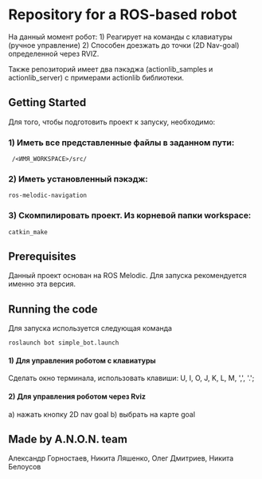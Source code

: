 # Repository for a ROS-based robot

На данный момент робот:
    1) Реагирует на команды с клавиатуры (ручное управление)
    2) Способен доезжать до точки (2D Nav-goal) определенной через RVIZ.

Также репозиторий имеет два пэкэджа (actionlib_samples и actionlib_server) с примерами actionlib библиотеки.

## Getting Started

Для того, чтобы подготовить проект к запуску, необходимо:
### 1) Иметь все представленные файлы в заданном пути:
```
 /<ИМЯ_WORKSPACE>/src/
```
### 2) Иметь установленный пэкэдж:
```
ros-melodic-navigation
```
### 3) Скомпилировать проект. Из корневой папки workspace:
```
catkin_make
```

## Prerequisites

Данный проект основан на ROS Melodic. Для запуска рекомендуется именно эта версия.


## Running the code

Для запуска используется следующая команда
```
roslaunch bot simple_bot.launch
```
#### 1) Для управления роботом с клавиатуры 
Cделать окно терминала, использовать клавиши: U, I, O, J, K, L, M, ',', '.';
#### 2) Для управления роботом через Rviz
 a) нажать кнопку 2D nav goal
 b) выбрать на карте goal


## Made by A.N.O.N. team
Александр Горностаев,
Никита Ляшенко,
Олег Дмитриев,
Никита Белоусов
